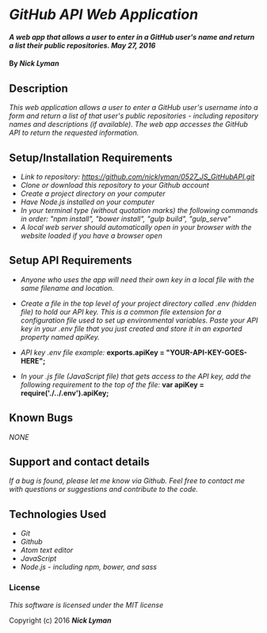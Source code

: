 # _GitHub API Web Application_

#### _A web app that allows a user to enter in a GitHub user's name and return a list their public repositories. May 27, 2016_

#### By _**Nick Lyman**_

## Description

_This web application allows a user to enter a GitHub user's username into a form and return a list of that user's public repositories - including repository names and descriptions (if available). The web app accesses the GitHub API to return the requested information._

## Setup/Installation Requirements

* _Link to repository: https://github.com/nicklyman/0527_JS_GitHubAPI.git_
* _Clone or download this repository to your Github account_
* _Create a project directory on your computer_
* _Have Node.js installed on your computer_
* _In your terminal type (without quotation marks) the following commands in order: "npm install", "bower install", "gulp build", "gulp_serve"_
* _A local web server should automatically open in your browser with the website loaded if you have a browser open_

## Setup API Requirements

* _Anyone who uses the app will need their own key in a local file with the same filename and location._

* _Create a file in the top level of your project directory called .env (hidden file) to hold our API key. This is a common file extension for a configuration file used to set up environmental variables. Paste your API key in your .env file that you just created and store it in an exported property named apiKey._

* _API key .env file example:_
**exports.apiKey = "YOUR-API-KEY-GOES-HERE";**

* _In your .js file (JavaScript file) that gets access to the API key, add the following requirement to the top of the file:_
**var apiKey = require('./../.env').apiKey;**

## Known Bugs

_NONE_

## Support and contact details

_If a bug is found, please let me know via Github. Feel free to contact me with questions or suggestions and contribute to the code._

## Technologies Used

* _Git_
* _Github_
* _Atom text editor_
* _JavaScript_
* _Node.js - including npm, bower, and sass_

### License

*This software is licensed under the MIT license*

Copyright (c) 2016 **_Nick Lyman_**
